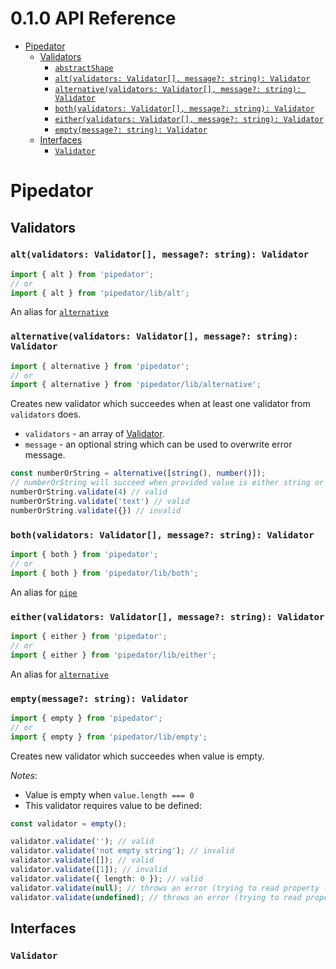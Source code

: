 # 0.1.0 API Reference


- [Pipedator](#pipedator)
  - [Validators](#validators)
    - [`abstractShape`](#validator-abstractShape)
	- [`alt(validators: Validator[], message?: string): Validator`](#altvalidators-validator-message-string-validator)
	- [`alternative(validators: Validator[], message?: string): Validator`](#alternativevalidators-validator-message-string-validator)
	- [`both(validators: Validator[], message?: string): Validator`](#bothvalidators-validator-message-string-validator)
    - [`either(validators: Validator[], message?: string): Validator`](#eithervalidators-validator-message-string-validator)
    - [`empty(message?: string): Validator`](#emptymessage-string-validator)
  - [Interfaces](#interfaces)
    - [`Validator`](#validator)


# Pipedator

## Validators


### `alt(validators: Validator[], message?: string): Validator`
```typescript
import { alt } from 'pipedator';
// or
import { alt } from 'pipedator/lib/alt';

```
An alias for [`alternative`](#alternativevalidators-validator-message-string-validator)


### `alternative(validators: Validator[], message?: string): Validator`
```typescript
import { alternative } from 'pipedator';
// or
import { alternative } from 'pipedator/lib/alternative';

```
Creates new validator which succeedes when at least one validator from `validators` does.
- `validators` - an array of [Validator](#validator).
- `message` - an optional string which can be used to overwrite error message.
```typescript
const numberOrString = alternative([string(), number()]);
// numberOrString will succeed when provided value is either string or number:
numberOrString.validate(4) // valid
numberOrString.validate('text') // valid
numberOrString.validate({}) // invalid
```

### `both(validators: Validator[], message?: string): Validator`
```typescript
import { both } from 'pipedator';
// or
import { both } from 'pipedator/lib/both';

```
An alias for [`pipe`](#pipevalidators-validator-message-string-validator)


### `either(validators: Validator[], message?: string): Validator`
```typescript
import { either } from 'pipedator';
// or
import { either } from 'pipedator/lib/either';

```
An alias for [`alternative`](#alternativevalidators-validator-message-string-validator)


### `empty(message?: string): Validator`
```typescript
import { empty } from 'pipedator';
// or
import { empty } from 'pipedator/lib/empty';

```
Creates new validator which succeedes when value is empty.

*Notes*:
- Value is empty when `value.length === 0`
- This validator requires value to be defined:
```typescript
const validator = empty();

validator.validate(''); // valid
validator.validate('not empty string'); // invalid
validator.validate([]); // valid
validator.validate([1]); // invalid
validator.validate({ length: 0 }); // valid
validator.validate(null); // throws an error (trying to read property length from null)
validator.validate(undefined); // throws an error (trying to read property length from undefined)

```


## Interfaces

### `Validator`
